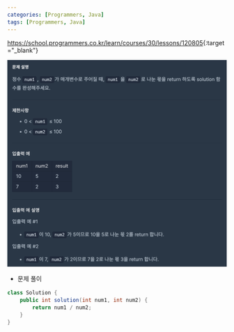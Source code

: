 ```yaml
---
categories: [Programmers, Java]
tags: [Programmers, Java] 
---
```


<https://school.programmers.co.kr/learn/courses/30/lessons/120805>{:target="_blank"}

![문제](/assets/img/programmers/java/%EB%AA%AB_%EA%B5%AC%ED%95%98%EA%B8%B0.png)

- 문제 풀이

```java
class Solution {
    public int solution(int num1, int num2) {
        return num1 / num2;
    }
}
```